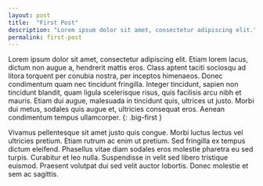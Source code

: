 ```yaml
---
layout: post
title:  "First Post"
description: "Lorem ipsum dolor sit amet, consectetur adipiscing elit."
permalink: first-post
---
```


Lorem ipsum dolor sit amet, consectetur adipiscing elit. Etiam lorem lacus, dictum non augue a, hendrerit mattis eros. Class aptent taciti sociosqu ad litora torquent per conubia nostra, per inceptos himenaeos. Donec condimentum quam nec tincidunt fringilla. Integer tincidunt, sapien non tincidunt blandit, quam ligula scelerisque risus, quis facilisis arcu nibh et mauris. Etiam dui augue, malesuada in tincidunt quis, ultrices ut justo. Morbi dui metus, sodales quis augue et, ultricies consequat eros. Aenean condimentum tempus ullamcorper.
{: .big-first }

Vivamus pellentesque sit amet justo quis congue. Morbi luctus lectus vel ultricies pretium. Etiam rutrum ac enim ut pretium. Sed fringilla ex tempus dictum eleifend. Phasellus vitae diam sodales eros molestie pharetra eu sed turpis. Curabitur et leo nulla. Suspendisse in velit sed libero tristique euismod. Praesent volutpat dui sed velit auctor lobortis. Donec molestie et sem ac sagittis.
